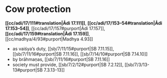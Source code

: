 # Cow protection

**[[cc/adi/17/111#translation|Ādi 17.111]]**, **[[cc/adi/17/153–54#translation|Ādi 17.153–54]]**, [[cc/adi/17/157#purport|Ādi 17.157]], **[[cc/adi/17/159#translation|Ādi 17.159]]**, [[cc/madhya/4/93#purport|Madhya 4.93]]

* as vaiśya’s duty, [[sb/7/11/15#purport|SB 7.11.15]], [[sb/7/11/16#purport|SB 7.11.16]], [[sb/7/14/10#purport|SB 7.14.10]]
* by brāhmaṇas, [[sb/7/11/16#purport|SB 7.11.16]]
* society must provide, [[sb/7/2/12#purport|SB 7.2.12]], [[sb/7/3/13-13#purport|SB 7.3.13-13]]
